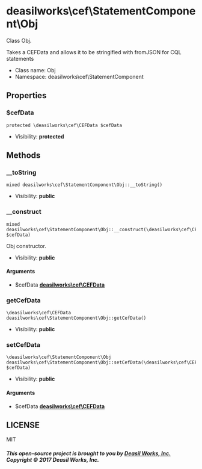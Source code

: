 deasilworks\cef\StatementComponent\Obj
===============

Class Obj.

Takes a CEFData and allows it to be stringified with fromJSON
for CQL statements


* Class name: Obj
* Namespace: deasilworks\cef\StatementComponent





Properties
----------


### $cefData

    protected \deasilworks\cef\CEFData $cefData





* Visibility: **protected**


Methods
-------


### __toString

    mixed deasilworks\cef\StatementComponent\Obj::__toString()





* Visibility: **public**




### __construct

    mixed deasilworks\cef\StatementComponent\Obj::__construct(\deasilworks\cef\CEFData $cefData)

Obj constructor.



* Visibility: **public**


#### Arguments
* $cefData **[deasilworks\cef\CEFData](deasilworks-cef-CEFData.md)**



### getCefData

    \deasilworks\cef\CEFData deasilworks\cef\StatementComponent\Obj::getCefData()





* Visibility: **public**




### setCefData

    \deasilworks\cef\StatementComponent\Obj deasilworks\cef\StatementComponent\Obj::setCefData(\deasilworks\cef\CEFData $cefData)





* Visibility: **public**


#### Arguments
* $cefData **[deasilworks\cef\CEFData](deasilworks-cef-CEFData.md)**



## LICENSE

MIT

##### This open-source project is brought to you by [Deasil Works, Inc.](http://deasil.works/) Copyright &copy; 2017 Deasil Works, Inc.